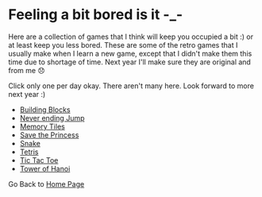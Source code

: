 # Feeling a bit bored is it -_-

Here are a collection of games that I think will keep you occupied a bit :) or at least keep you less bored. These are some of the retro games that I usually make when I learn a new game, except that I didn't make them this time due to shortage of time. Next year I'll make sure they are original and from me :disappointed:

Click only one per day okay. There aren't many here. Look forward to more next year :)
- [Building Blocks](https://steffinrayen.github.io/fuzzy-happiness/2018-treat/openWhen/bored/blocks.html)
- [Never ending Jump](https://steffinrayen.github.io/fuzzy-happiness/2018-treat/openWhen/bored/jump.html)
- [Memory Tiles](https://steffinrayen.github.io/fuzzy-happiness/2018-treat/openWhen/bored/memory.html)
- [Save the Princess](https://steffinrayen.github.io/fuzzy-happiness/2018-treat/openWhen/bored/princess.html)
- [Snake](https://steffinrayen.github.io/fuzzy-happiness/2018-treat/openWhen/bored/snake.html)
- [Tetris](https://steffinrayen.github.io/fuzzy-happiness/2018-treat/openWhen/bored/tetris.html)
- [Tic Tac Toe](https://steffinrayen.github.io/fuzzy-happiness/2018-treat/openWhen/bored/ticTacToe.html)
- [Tower of Hanoi](https://steffinrayen.github.io/fuzzy-happiness/2018-treat/openWhen/bored/towerOfHanoi.html)

Go Back to [Home Page](https://steffinrayen.github.io/fuzzy-happiness/)
